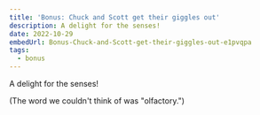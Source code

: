 ```yaml
---
title: 'Bonus: Chuck and Scott get their giggles out'
description: A delight for the senses!
date: 2022-10-29
embedUrl: Bonus-Chuck-and-Scott-get-their-giggles-out-e1pvqpa
tags:
  - bonus
---
```


A delight for the senses!

(The word we couldn't think of was "olfactory.")
